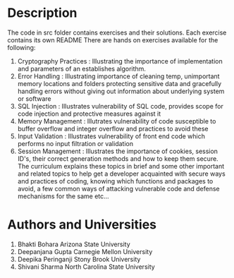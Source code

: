 Description
===========
The code in src folder contains exercises and their solutions. 
Each exercise contains its own README
There are hands on exercises available for the following:
1. Cryptography Practices : Illustrating the importance of implementation and parameters of an establishes algorithm.
2. Error Handling : Illustrating importance of cleaning temp, unimportant memory locations and folders protecting sensitive data
and gracefully handling errors without giving out information about underlying system or software
3. SQL Injection : Illustrates vulnerability of SQL code, provides scope for code injection and protective measures against it
4. Memory Management : Illutrates vulnerability of code susceptible to buffer overflow and integer overflow and practices to avoid these 
5. Input Validation : Illustrates vulnerability of front end code which performs no input filtration or validation
6. Session Management : Illustrates the importance of cookies, session ID's, their correct generation methods and how to keep them secure.
The curriculum explains these topics in brief and some other important and related topics to help get a developer acquainted with secure ways and practices of coding, knowing which functions and packages to avoid, a few common ways of attacking vulnerable code and defense mechanisms for the same etc...

Authors and Universities
========================
1. Bhakti Bohara			Arizona State University
2. Deepanjana Gupta   		Carnegie Mellon University
3. Deepika Peringanji     	Stony Brook University
4. Shivani Sharma 			North Carolina State University
